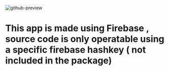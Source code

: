 
![github-preview](https://awesome-rosalind-a388c0.netlify.app/static/2603e2fd7f8ab3e507d1da4b491daf0d/1abfa/SeeKMake.jpg)

# This app is made using Firebase , source code is only  operatable using a specific firebase hashkey ( not included in the package)

